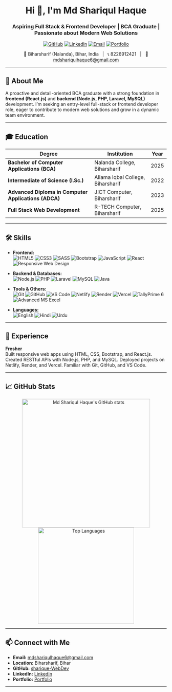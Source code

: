 <!-- Profile README for Md Shariqul Haque -->

<h1 align="center">Hi 👋, I'm Md Shariqul Haque</h1>
<h3 align="center">Aspiring Full Stack & Frontend Developer | BCA Graduate | Passionate about Modern Web Solutions</h3>

<p align="center">
  <a href="https://github.com/sharique-WebDev"><img src="https://img.shields.io/github/followers/sharique-WebDev?label=GitHub&style=social" alt="GitHub"></a>
  <a href="https://www.linkedin.com/in/md-sharique-173941265/"><img src="https://img.shields.io/badge/LinkedIn-blue?style=flat&logo=linkedin" alt="LinkedIn"></a>
  <a href="mailto:mdshariqulhaque6@gmail.com"><img src="https://img.shields.io/badge/Email-D14836?style=flat&logo=gmail&logoColor=white" alt="Email"></a>
  <a href="https://personal-portfolio-md-shariqul-haques-projects.vercel.app/"><img src="https://img.shields.io/badge/Portfolio-Visit-informational?style=flat&logo=firefox-browser" alt="Portfolio"></a>
</p>

<p align="center">
  📍 Biharsharif (Nalanda), Bihar, India &nbsp; | &nbsp; 📞 8226912421 &nbsp; | &nbsp; 📨 <a href="mailto:mdshariqulhaque6@gmail.com">mdshariqulhaque6@gmail.com</a>
</p>

---

## 🚀 About Me

A proactive and detail-oriented BCA graduate with a strong foundation in **frontend (React.js)** and **backend (Node.js, PHP, Laravel, MySQL)** development. I’m seeking an entry-level full-stack or frontend developer role, eager to contribute to modern web solutions and grow in a dynamic team environment.

---

## 🎓 Education

| Degree | Institution | Year |
| ------ | ----------- | ---- |
| **Bachelor of Computer Applications (BCA)** | Nalanda College, Biharsharif | 2025 |
| **Intermediate of Science (I.Sc.)** | Allama Iqbal College, Biharsharif | 2022 |
| **Advanced Diploma in Computer Applications (ADCA)** | JICT Computer, Biharsharif | 2023 |
| **Full Stack Web Development** | R-TECH Computer, Biharsharif | 2025 |

---

## 🛠️ Skills

- **Frontend:**  
  ![HTML5](https://img.shields.io/badge/HTML5-E34F26?style=flat&logo=html5&logoColor=white)
  ![CSS3](https://img.shields.io/badge/CSS3-1572B6?style=flat&logo=css3&logoColor=white)
  ![SASS](https://img.shields.io/badge/SASS-CC6699?style=flat&logo=sass&logoColor=white)
  ![Bootstrap](https://img.shields.io/badge/Bootstrap-563D7C?style=flat&logo=bootstrap&logoColor=white)
  ![JavaScript](https://img.shields.io/badge/JavaScript-F7DF1E?style=flat&logo=javascript&logoColor=black)
  ![React](https://img.shields.io/badge/React-20232A?style=flat&logo=react&logoColor=61DAFB)
  ![Responsive Web Design](https://img.shields.io/badge/Responsive-Design-29b6f6?style=flat&logo=responsive&logoColor=white)

- **Backend & Databases:**  
  ![Node.js](https://img.shields.io/badge/Node.js-43853D?style=flat&logo=node-dot-js&logoColor=white)
  ![PHP](https://img.shields.io/badge/PHP-777BB4?style=flat&logo=php&logoColor=white)
  ![Laravel](https://img.shields.io/badge/Laravel-F55247?style=flat&logo=laravel&logoColor=white)
  ![MySQL](https://img.shields.io/badge/MySQL-4479A1?style=flat&logo=mysql&logoColor=white)
  ![Java](https://img.shields.io/badge/Java-007396?style=flat&logo=java&logoColor=white)

- **Tools & Others:**  
  ![Git](https://img.shields.io/badge/Git-F05032?style=flat&logo=git&logoColor=white)
  ![GitHub](https://img.shields.io/badge/GitHub-181717?style=flat&logo=github&logoColor=white)
  ![VS Code](https://img.shields.io/badge/VS%20Code-007ACC?style=flat&logo=visual-studio-code&logoColor=white)
  ![Netlify](https://img.shields.io/badge/Netlify-00C7B7?style=flat&logo=netlify&logoColor=white)
  ![Render](https://img.shields.io/badge/Render-46E3B7?style=flat&logo=render&logoColor=white)
  ![Vercel](https://img.shields.io/badge/Vercel-000000?style=flat&logo=vercel&logoColor=white)
  ![TallyPrime 6](https://img.shields.io/badge/TallyPrime-2F3C4D?style=flat)
  ![Advanced MS Excel](https://img.shields.io/badge/MS%20Excel-217346?style=flat&logo=microsoft-excel&logoColor=white)

- **Languages:**  
  ![English](https://img.shields.io/badge/English-Proficient-blue)
  ![Hindi](https://img.shields.io/badge/Hindi-Native-orange)
  ![Urdu](https://img.shields.io/badge/Urdu-Native-green)

---

## 💼 Experience

**Fresher**  
Built responsive web apps using HTML, CSS, Bootstrap, and React.js. Created RESTful APIs with Node.js, PHP, and MySQL. Deployed projects on Netlify, Render, and Vercel. Familiar with Git, GitHub, and VS Code.

---

## 📈 GitHub Stats

<p align="center">
  <img src="https://github-readme-stats.vercel.app/api?username=sharique-WebDev&show_icons=true&theme=radical" alt="Md Shariqul Haque's GitHub stats" width="400"/>
  <img src="https://github-readme-stats.vercel.app/api/top-langs/?username=sharique-WebDev&layout=compact&theme=radical" alt="Top Languages" width="300"/>
</p>

---

## 📫 Connect with Me

- **Email:** [mdshariqulhaque6@gmail.com](mailto:mdshariqulhaque6@gmail.com)
- **Location:** Biharsharif, Bihar
- **GitHub:** [sharique-WebDev](https://github.com/sharique-WebDev)
- **LinkedIn:** [LinkedIn](https://www.linkedin.com/in/md-sharique-173941265/)
- **Portfolio:** [Portfolio](https://personal-portfolio-md-shariqul-haques-projects.vercel.app/)

---

